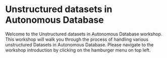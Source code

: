 # Unstructured datasets in Autonomous Database

Welcome to the Unstructured datasets in Autonomous Database workshop. This workshop will walk you through the process of handling various unstructured Datasets in Autonomous Database.
Please navigate to the workshop introduction by clicking on the hamburger menu on top left. 